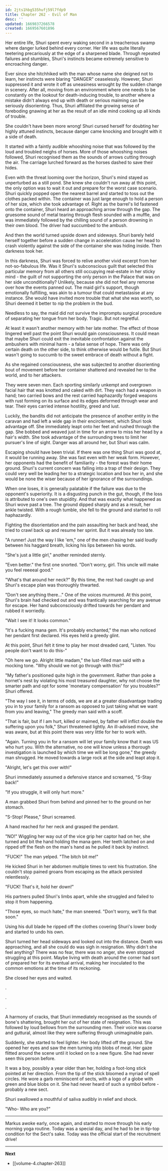 ```yaml
---
id: 2jts1hbg535hufj59l7fdp9
title: Chapter 262 - Evil of Man
desc: ''
updated: 1669837266578
created: 1669567601896
---
```


Her entire life, Shuri spent every waking second in a treacherous swamp where danger lurked behind every corner. Her life was quite literally teetering precariously at the edge of a sharpened blade. Through repeated failures and stumbles, Shuri's instincts became extremely sensitive to encroaching danger.

Ever since she hitchhiked with the man whose name she deigned not to learn, her instincts were blaring "DANGER" ceaselessly. However, Shuri suppressed it and wrote it off as uneasiness wrought by the sudden change in scenery. After all, moving from an environment where one needs to be constantly on the lookout for death-inducing trouble, to another where a mistake didn't always end up with death or serious maiming can be seriously disorienting. Thus, Shuri affiliated the growing sense of foreboding gnawing at her as the result of an idle mind cooking up all kinds of trouble.

She couldn't have been more wrong! Shuri cursed herself for doubting her highly attuned instincts, because danger came knocking and brought with it a side of death.

It started with a faintly audible whooshing noise that was followed by the loud and troubled neighs of horses. More of those whooshing noises followed, Shuri recognised them as the sounds of arrows cutting through the air. The carriage lurched forward as the horses dashed to save their hides.

Even with the threat looming over the horizon, Shuri's mind stayed as unperturbed as a still pond. She knew she couldn't run away at this point, the only option was to wait it out and prepare for the worst case scenario. Shuri quickly popped open the nearest barrel and started to toss out the clothes packed within. The container was just large enough to hold a person of her size, which she took advantage of. Right as the barrel's lid fastened onto the container, Shuri heard an approaching arrow through the gap. The gruesome sound of metal tearing through flesh sounded with a muffle, and was immediately followed by the chilling sound of a person drowning in their own blood. The driver had succumbed to the ambush.

And then the world turned upside down and sideways. Shuri barely held herself together before a sudden change in acceleration cause her head to crash violently against the side of the container she was hiding inside. Then darkness took her.

In this darkness, Shuri was forced to relive another vivid excerpt from her not-so-fabulous life. Was it Shuri's subconscious guilt that selected this particular memory from all others still occupying real-estate in her sticky mind - the guilt of not supporting the only person in the Palace that was on her side unconditionally? Unlikely, because she did not feel any remorse over how the events panned out. The maid girl's support, though emotionally fulfilling, was akin to a tumour that could metastasise at any instance. She would have invited more trouble that what she was worth, so Shuri deemed it better to nip the problem in the bud.

Needless to say, the maid did not survive the impromptu surgical procedure of separating her tongue from her body. Tragic. But not regretful.

At least it wasn't another memory with her late mother. The effect of those lingered well past the point Shuri would gain consciousness. It could mean that maybe Shuri could exit the inevitable confrontation against the ambushers with minimal harm - a false sense of hope. There was only certain death on the other side, to think otherwise would be futile. But Shuri wasn't going to succumb to the sweet embrace of death without a fight.

As she regained consciousness, she was subjected to another disorienting bout of movement before her container shattered and revealed her to the world, and to her attackers.

They were seven men. Each sporting similarly unkempt and overgrown facial hair that was knotted and caked with dirt. They each had a weapon in hand; two carried bows and the rest carried haphazardly forged weapons with rust forming on its surface and its edges deformed through wear and tear. Their eyes carried intense hostility, greed and lust.

Luckily, the bandits did not anticipate the presence of another entity in the caravan and had left a wide gap in their encirclement, which Shuri took advantage off. She immediately leapt onto her feet and rushed through the gap. She bobbed and weaved just in time for an arrow to miss her head by a hair's width. She took advantage of the surrounding trees to limit her pursuer's line of sight. Danger was all around her, but Shuri was calm.

Escaping should have been trivial. If there was one thing Shuri was good at, it would be running away. She was fast even with her weak form. However, her opponents had the benefit of familiarity - the forest was their home ground. Shuri's current concern was falling into a trap of their design. They could very well be leading her to a strategic location and box her in, and she would be none the wiser because of her ignorance of the surroundings.

When one loses, it is generally palatable if the failure was due to the opponent's superiority. It is a disgusting punch in the gut, though, if the loss is attributed to one's own stupidity. And that was exactly what happened as Shuri wove past a tree. The ground dipped sharply and as a result, her ankle twisted. With a rough tumble, she fell to the ground and started to roll haphazardly.

Fighting the disorientation and the pain assaulting her back and head, she tried to crawl back up and resume her sprint. But it was already too late.

"A runner! Just the way I like 'em," one of the men chasing her said loudly between his haggard breath, licking his lips between his words.

"She's just a little girl," another reminded sternly.

"Even better." the first one snorted. "Don't worry, girl. This uncle will make you feel reeeeal good."

"What's that around her neck?" By this time, the rest had caught up and Shuri's escape plan was thoroughly thwarted.

"Don't see anything there..." One of the voices murmured. At this point, Shuri's brain had checked out and was frantically searching for any avenue for escape. Her hand subconsciously drifted towards her pendant and rubbed it worriedly.

"Wait I see it! It looks common."

"It's a fucking mana gem. It's probably enchanted," the man who noticed her pendant first declared. His eyes held a greedy glint.

At this point, Shuri felt it time to play her most dreaded card, "Listen. You people don't want to do this-"

"Oh here we go. Alright little madam," the lust-filled man said with a mocking tone. "Why should we not go through with this?"

"My father's positioned quite high in the government. Rather than poke a hornet's nest by violating his most treasured daughter, why not choose the smarter path and opt for some 'monetary compensation' for you troubles?" Shuri offered.

"The way I see it, in terms of odds, we are at a greater disadvantage trading you in to your family for a ransom as opposed to just taking what we want from you and leaving," The greedy man said with a scoff.

"That is fair, but if I am hurt, killed or maimed, by father will inflict double the suffering upon you folk," Shuri threatened lightly. An ill-advised move, she was aware, but at this point there was very little for her to work with.

"Again. Turning you in for a ransom will let your family know that it was US who hurt you. With the alternative, no one will know unless a thorough investigation is launched by which time we will be long gone," the greedy man shrugged. He moved towards a large rock at the side and leapt atop it.

"Alright, let's get this over with!"

Shuri immediately assumed a defensive stance and screamed, "S-Stay back!"

"If you struggle, it will only hurt more."

A man grabbed Shuri from behind and pinned her to the ground on her stomach.

"S-Stop! Please," Shuri screamed.

A hand reached for her neck and grasped the pendant.

"NO!" Wiggling her way out of the vice grip her captor had on her, she turned and bit the hand holding the mana gem. Her teeth latched on and ripped off the flesh on the man's hand as he pulled it back by instinct.

"FUCK!" The man yelped. "The bitch bit me!"

He kicked Shuri in her abdomen multiple times to vent his frustration. She couldn't stop pained groans from escaping as the attack persisted relentlessly.

"FUCK! That's it, hold her down!"

His partners pulled Shuri's limbs apart, while she struggled and failed to stop it from happening.

"Those eyes, so much hate," the man sneered. "Don't worry, we'll fix that soon."

Using his dull blade he ripped off the clothes covering Shuri's lower body and started to undo his own.

Shuri turned her head sideways and looked out into the distance. Death was approaching, and all she could do was sigh in resignation. Why didn't she feel anything? There was no fear, there was no anger, she even stopped struggling at this point. Maybe living with death around the corner had sort of prepared her for its eventual arrival, making her inoculated to the common emotions at the time of its reckoning.

She closed her eyes and waited.

.

.

.

A harmony of cracks, that Shuri immediately recognised as the sounds of bone's shattering, brought her out of her state of resignation. This was followed by loud bellows from the surrounding men. Their voice was coarse and guttural, almost like they were suffering through unimaginable pain.

Suddenly, she started to feel lighter. Her body lifted off the ground. She opened her eyes and saw the men turning into blobs of meat. Her gaze flitted around the scene until it locked on to a new figure. She had never seen this person before.

It was a boy, possibly a year older than her, holding a foot-long stick pointed at her direction. From the tip of the stick bloomed a myriad of spell circles. He wore a garb reminiscent of sects, with a logo of a globe with green and blue blobs on it. She had never heard of such a symbol before - probably a new sect.

Shuri swallowed a mouthful of saliva audibly in relief and shock.

"Who- Who are you?"

____

Markus awoke early, once again, and started to move through his early morning yoga routine. Today was a special day, and he had to be in tip-top condition for the Sect's sake. Today was the official start of the recruitment drive!

____

**Next**
* [[volume-4.chapter-263]]